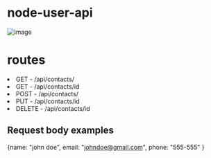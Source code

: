# node-user-api
![image](https://github.com/vinicodex/node-user-api/assets/109253692/35437601-93c9-4364-b48e-a27f74099738)

# routes

<li>GET - /api/contacts/ </li>
<li>GET - /api/contacts/id </li>
<li>POST - /api/contacts/ </li>
<li>PUT - /api/contacts/id </li>
<li>DELETE - /api/contacts/id </li>

## Request body examples
  
{name: "john doe", email: "johndoe@gmail.com", phone: "555-555" }
  

